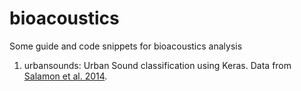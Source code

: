 # bioacoustics

Some guide and code snippets for bioacoustics analysis

1) urbansounds: Urban Sound classification using Keras. Data from [Salamon et al. 2014](https://dl.acm.org/doi/10.1145/2647868.2655045).